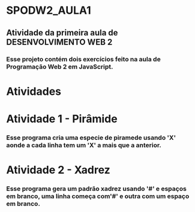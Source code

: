 # SPODW2_AULA1
## Atividade da primeira aula de  DESENVOLVIMENTO WEB 2

### Esse projeto contém dois exercícios feito na aula de Programação Web 2 em JavaScript.

# Atividades

# Atividade 1 - Pirâmide

### Esse programa cria uma especie de piramede usando 'X' aonde a cada linha tem um 'X' a mais que a anterior.


# Atividade 2 - Xadrez

### Esse programa gera um padrão xadrez usando '#' e espaços em branco, uma linha começa com'#' e  outra com um espaço em branco.

